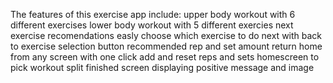 The features of this exercise app include:
 upper body workout with 6 different exercises
 lower body workout with 5 different exercies
 next exercise recomendations 
 easly choose which exercise to do next with back to exercise selection button
 recommended rep and set amount
 return home from any screen with one click
 add and reset reps and sets 
 homescreen to pick workout split
 finished screen displaying positive message and image